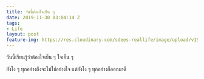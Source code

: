```yaml
---
title: วันนี้ต้องใจเย็น ๆ
date: 2019-11-30 03:04:14 Z
tags:
- Life
layout: post
feature-img: https://res.cloudinary.com/sdees-reallife/image/upload/v1555658919/sample_feature_img.png
---
```


วันนี้เรียนรู้ว่าต้องใจเย็น ๆ ใจเย็น ๆ

<i class="fa fa-child" style="color:plum"></i>

ยังไง ๆ ทุกอย่างถึงจะไม่ใช่อย่างใจ แต่ยังไง ๆ ทุกอย่างก็ออกมาดี
